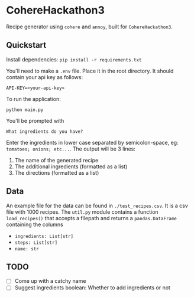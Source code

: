 # CohereHackathon3

Recipe generator using `cohere` and `annoy`, built for `CohereHackathon3`.

## Quickstart

Install dependencies:
`pip install -r requirements.txt`

You'll need to make a `.env` file. Place it in the root directory. It should contain your api key as follows:

`API-KEY=<your-api-key>`

To run the application:

`python main.py`

You'll be prompted with

`What ingredients do you have?`

Enter the ingredients in lower case separated by semicolon-space, eg: `tomatoes; onions; etc...`. The output will be 3 lines:

1. The name of the generated recipe
2. The additional ingredients (formatted as a list)
3. The directions (formatted as a list)


## Data

An example file for the data can be found in `./test_recipes.csv`. It is a csv file with 1000 recipes.
The `util.py` module contains a function `load_recipes()` that accepts a filepath and returns a `pandas.DataFrame` containing the columns
* `ingredients: List[str]`
* `steps: List[str]`
* `name: str` 


## TODO

- [ ] Come up with a catchy name
- [ ] Suggest ingredients boolean: Whether to add ingredients or not
